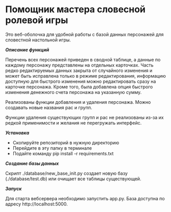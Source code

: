 # Помощник мастера словесной ролевой игры

Это веб-оболочка для удобной работы с базой данных персонажей для словестной настольной игры.

***Описание функций***

Перечень всех персонажей приведен в сводной таблице, а данные по каждому персонажу представлены на отдельных карточках. Часть редко редактируемых данных закрыта от случайного изменения и может быть исправлена только в режиме редактирования, информацию доступную для быстрого изменения можно редактировать сразу на карточке персонажа. Кроме того, была добавлена опция быстрого изменения денежного счета персонажа на указанную сумму.

Реализованы функции добавления и удаления персонажа. Можно создавать новые названия рас и групп.

Функции удаления существующих групп и рас не реализованы из-за их редкой применимости и желания не перегружать интерфейс.

***Установка***

+ Скопируйте репозиторий в нужную директорию
+ Перейдите в эту папку в терминале
+ Подайте команду pip install -r requirements.txt

***Создание базы данных***

Скрипт ./database/new_base_init.py создает новую базу (./database/test.db) или очищает все таблицы существующей.

***Запуск***

Для старта вебсервера необходимо запустить app.py. База доступна по адресу http://localhost:5000.
